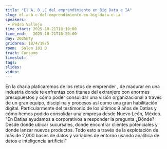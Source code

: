 ```yaml
---
title: "El A, B ,C del emprendimiento en Big Data e IA"
slug: el-a-b-c-del-emprendimiento-en-big-data-e-ia
speakers:
 - Pedro Vallejo
time_start: 2025-10-21T18:10:00
time_end:   2025-10-21T18:50:00
day: 2025mty
gridarea: 18/4/19/5
room:  Salon 101 D
track: Consumo
timeslot: 
tags:
slides: 
video: 
---
```


En la charla platicaremos de los retos de emprender , de madurar en una industria donde te enfrentas con titanes del extranjero con enormes presupuestos y cómo poder consolidar una visión organizacional a través de un gran equipo, disciplina y procesos así como una gran habilitación digital. Particularmente del testimonio de los últimos 9 años de Datlas y cómo hemos podido consolidar una empresa desde Nuevo León, México. "En Datlas ayudamos a corporativos a responder la pregunta ¿Dónde? Desde donde ubicar sucursales, donde encontrar clientes potenciales y donde lanzar nuevos productos. Todo esto a través de la explotación de más de 2,000 bases de datos y variables de entorno usando analítica de datos e inteligencia artificial"